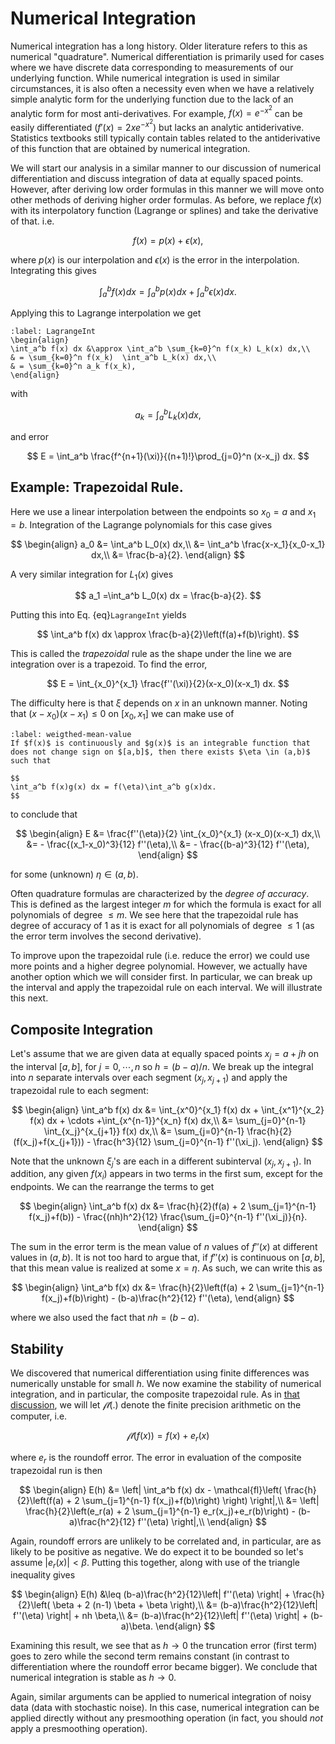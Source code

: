 
# Numerical Integration


Numerical integration has a long history.  Older literature refers to this as numerical "quadrature".  Numerical differentiation is primarily used for cases where we have discrete data corresponding to measurements of our underlying function. While numerical integration is used in similar circumstances, it is also often a necessity even when we have a relatively simple analytic form for the underlying function due to the lack of an analytic form for most anti-derivatives.  For example, $f(x) = e^{-x^2}$ can be easily differentiated ($f'(x)=2x e^{-x^2}$) but lacks an analytic antiderivative.  Statistics textbooks still typically contain tables related to the antiderivative of this function that are obtained by numerical integration.

We will start our analysis in a similar manner to our discussion of numerical differentiation and discuss integration of data at equally spaced points.  However, after deriving low order formulas in this manner we will move onto other methods of deriving higher order formulas.  As before,  we replace $f(x)$ with its interpolatory function (Lagrange or splines) and take the derivative of that.  i.e.

$$ f(x) = p(x) + \epsilon(x), $$

where $p(x)$ is our interpolation and $\epsilon(x)$ is the error in the interpolation.  Integrating this gives

$$ \int_a^b f(x) dx= \int_a^b p(x) dx + \int_a^b \epsilon(x) dx.$$

Applying this to Lagrange interpolation we get  


```{math}
:label: LagrangeInt
\begin{align}
\int_a^b f(x) dx &\approx \int_a^b \sum_{k=0}^n f(x_k) L_k(x) dx,\\
& = \sum_{k=0}^n f(x_k)  \int_a^b L_k(x) dx,\\
& = \sum_{k=0}^n a_k f(x_k),
\end{align}
```

with  

$$
a_k=\int_a^b L_k(x) dx,
$$

and error  

$$
E =  \int_a^b  \frac{f^{n+1}(\xi)}{(n+1)!}\prod_{j=0}^n (x-x_j) dx.
$$  

## Example: Trapezoidal Rule.  

Here we use a linear interpolation between the endpoints so $x_0=a$ and $x_1=b$.  Integration of the Lagrange polynomials for this case gives  
 
$$
\begin{align}
a_0 &= \int_a^b L_0(x) dx,\\
&= \int_a^b \frac{x-x_1}{x_0-x_1} dx,\\
&= \frac{b-a}{2}.
\end{align}
$$  

A very similar integration for $L_1(x)$ gives  

$$
a_1 =\int_a^b L_0(x) dx = \frac{b-a}{2}.
$$

Putting this into Eq. {eq}`LagrangeInt` yields  

$$
\int_a^b f(x) dx \approx \frac{b-a}{2}\left(f(a)+f(b)\right).
$$

This is called the *trapezoidal* rule as the shape under the line we are integration over is a trapezoid.  To find the error,

$$
E =  \int_{x_0}^{x_1}  \frac{f''(\xi)}{2}(x-x_0)(x-x_1) dx.
$$

The difficulty here is that $\xi$ depends on $x$ in an unknown manner.  Noting that $(x-x_0)(x-x_1) \leq 0$ on $[x_0,x_1]$ we can make use of

````{prf:theorem} **The Weighted Mean Value Theorem**  
:label: weigthed-mean-value
If $f(x)$ is continuously and $g(x)$ is an integrable function that does not change sign on $[a,b]$, then there exists $\eta \in (a,b)$ such that  

$$
\int_a^b f(x)g(x) dx = f(\eta)\int_a^b g(x)dx.
$$

````

to conclude that

$$
\begin{align}
E &= \frac{f''(\eta)}{2} \int_{x_0}^{x_1} (x-x_0)(x-x_1) dx,\\
&= - \frac{(x_1-x_0)^3}{12} f''(\eta),\\
&= - \frac{(b-a)^3}{12} f''(\eta),
\end{align}
$$

for some (unknown) $\eta\in (a,b)$.

Often quadrature formulas are characterized by the *degree of accuracy*.  This is defined as the largest integer $m$ for which the formula is exact for all polynomials of degree $\leq m$.  We see here that the trapezoidal rule has degree of accuracy of 1 as it is exact for all polynomials of degree $\leq 1$ (as the error term involves the second derivative).

To improve upon the trapezoidal rule (i.e. reduce the error) we could use more points and a higher degree polynomial.  However, we actually have another option which we will consider first.  In particular, we can break up the interval and apply the trapezoidal rule on each interval.  We will illustrate this next.

## Composite Integration

Let's assume that we are given data at equally spaced points $x_j=a+jh$ on the interval $[a,b]$, for $j=0,\cdots,n$ so $h=(b-a)/n$.  We break up the integral into $n$ separate intervals over each segment $(x_j,x_{j+1})$ and apply the trapezoidal rule to each segment:  

$$
\begin{align}
\int_a^b f(x) dx &= \int_{x^0}^{x_1} f(x) dx + \int_{x^1}^{x_2} f(x) dx + \cdots +\int_{x^{n-1}}^{x_n} f(x) dx,\\
&= \sum_{j=0}^{n-1} \int_{x_j}^{x_{j+1}} f(x) dx,\\
&= \sum_{j=0}^{n-1} \frac{h}{2}(f(x_j)+f(x_{j+1})) - \frac{h^3}{12} \sum_{j=0}^{n-1} f''(\xi_j).
\end{align}
$$  

Note that the unknown $\xi_j$'s are each in a different subinterval $(x_j,x_{j+1})$. In addition, any given $f(x_i)$ appears in two terms in the first sum, except for the endpoints.  We can the rearrange the terms to get

$$
\begin{align}
\int_a^b f(x) dx 
&= \frac{h}{2}(f(a) + 2 \sum_{j=1}^{n-1} f(x_j)+f(b)) - \frac{(nh)h^2}{12} \frac{\sum_{j=0}^{n-1} f''(\xi_j)}{n}.
\end{align}
$$

The sum in the error term is the mean value of $n$ values of $f''(x)$ at different values in $(a,b)$.  It is not too hard to argue that, if $f''(x)$ is continuous on $[a,b]$, that this mean value is realized at some $x=\eta$.  As such, we can write this as

$$
\begin{align}
\int_a^b f(x) dx 
&= \frac{h}{2}\left(f(a) + 2 \sum_{j=1}^{n-1} f(x_j)+f(b)\right) - (b-a)\frac{h^2}{12} f''(\eta),
\end{align}
$$

where we also used the fact that $nh=(b-a)$.  



## Stability

We discovered that numerical differentiation using finite differences was numerically unstable for small $h$.  We now examine the stability of numerical integration, and in particular, the composite trapezoidal rule.   As in [that discussion](./NumDiffInt_Errors), we will let $\mathcal{fl}(.)$ denote the finite precision arithmetic on the computer, i.e.

$$
\mathcal{fl}(f(x))=f(x) + e_r(x)
$$

where $e_r$ is the roundoff error. The error in evaluation of the composite trapezoidal run is then

$$
\begin{align}
E(h) &= \left| \int_a^b f(x) dx - \mathcal{fl}\left( \frac{h}{2}\left(f(a) + 2 \sum_{j=1}^{n-1} f(x_j)+f(b)\right)  \right) \right|,\\
&= \left| \frac{h}{2}\left(e_r(a) + 2 \sum_{j=1}^{n-1} e_r(x_j)+e_r(b)\right)  - (b-a)\frac{h^2}{12} f''(\eta) \right|,\\
\end{align}
$$

Again, roundoff errors are unlikely to be correlated and, in particular, are as likely to be positive as negative.  We do expect it to be bounded so let's assume $|e_r(x)|<\beta$. Putting this together, along with use of the triangle inequality gives

$$
\begin{align}
E(h) &\leq (b-a)\frac{h^2}{12}\left| f''(\eta) \right| + \frac{h}{2}\left( \beta + 2 (n-1) \beta + \beta \right),\\
&= (b-a)\frac{h^2}{12}\left| f''(\eta) \right| + nh \beta,\\
&= (b-a)\frac{h^2}{12}\left| f''(\eta) \right| + (b-a)\beta.
\end{align}
$$

Examining this result, we see that as $h\rightarrow 0$ the truncation error (first term) goes to zero while the second term remains constant (in contrast to differentiation where the roundoff error became bigger).  We conclude that numerical integration is stable as $h\rightarrow 0$.

Again, similar arguments can be applied to numerical integration of noisy data (data with stochastic noise).  In this case, numerical integration can be applied directly without any presmoothing operation (in fact, you should *not* apply a presmoothing operation). 
